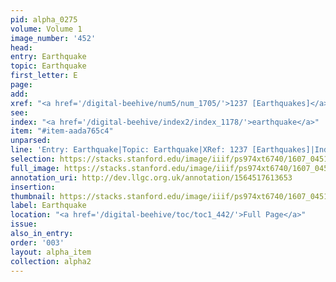 ```yaml
---
pid: alpha_0275
volume: Volume 1
image_number: '452'
head:
entry: Earthquake
topic: Earthquake
first_letter: E
page:
add:
xref: "<a href='/digital-beehive/num5/num_1705/'>1237 [Earthquakes]</a>"
see:
index: "<a href='/digital-beehive/index2/index_1178/'>earthquake</a>"
item: "#item-aada765c4"
unparsed:
line: 'Entry: Earthquake|Topic: Earthquake|XRef: 1237 [Earthquakes]|Index: earthquake|#item-aada765c4'
selection: https://stacks.stanford.edu/image/iiif/ps974xt6740/1607_0451/786,3462,3029,581/full/0/default.jpg
full_image: https://stacks.stanford.edu/image/iiif/ps974xt6740/1607_0451/full/full/0/default.jpg
annotation_uri: http://dev.llgc.org.uk/annotation/1564517613653
insertion:
thumbnail: https://stacks.stanford.edu/image/iiif/ps974xt6740/1607_0451/786,3462,600,180/250,/0/default.jpg
label: Earthquake
location: "<a href='/digital-beehive/toc/toc1_442/'>Full Page</a>"
issue:
also_in_entry:
order: '003'
layout: alpha_item
collection: alpha2
---
```

